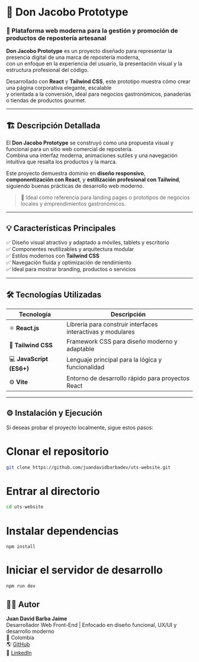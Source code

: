# 🍰 Don Jacobo Prototype  
### 🚀 Plataforma web moderna para la gestión y promoción de productos de repostería artesanal  

**Don Jacobo Prototype** es un proyecto diseñado para representar la presencia digital de una marca de repostería moderna,  
con un enfoque en la experiencia del usuario, la presentación visual y la estructura profesional del código.  

Desarrollado con **React** y **Tailwind CSS**, este prototipo muestra cómo crear una página corporativa elegante, escalable  
y orientada a la conversión, ideal para negocios gastronómicos, panaderías o tiendas de productos gourmet.  

---

## 🏗️ Descripción Detallada  

El **Don Jacobo Prototype** se construyó como una propuesta visual y funcional para un sitio web comercial de repostería.  
Combina una interfaz moderna, animaciones sutiles y una navegación intuitiva que resalta los productos y la marca.  

Este proyecto demuestra dominio en **diseño responsivo**, **componentización con React**, y **estilización profesional con Tailwind**,  
siguiendo buenas prácticas de desarrollo web moderno.

> 💬 Ideal como referencia para landing pages o prototipos de negocios locales y emprendimientos gastronómicos.

---

## 💡 Características Principales  

✅ Diseño visual atractivo y adaptado a móviles, tablets y escritorio  
✅ Componentes reutilizables y arquitectura modular  
✅ Estilos modernos con **Tailwind CSS**  
✅ Navegación fluida y optimización de rendimiento  
✅ Ideal para mostrar branding, productos o servicios  

---

## 🛠️ Tecnologías Utilizadas  

| Tecnología | Descripción |
|-------------|-------------|
| ⚛️ **React.js** | Librería para construir interfaces interactivas y modulares |
| 🎨 **Tailwind CSS** | Framework CSS para diseño moderno y adaptable |
| 💻 **JavaScript (ES6+)** | Lenguaje principal para la lógica y funcionalidad |
| ⚙️ **Vite** | Entorno de desarrollo rápido para proyectos React |

---

## ⚙️ Instalación y Ejecución  

Si deseas probar el proyecto localmente, sigue estos pasos: 

# Clonar el repositorio
```bash
git clone https://github.com/juandavidbarbadev/uts-website.git
```
# Entrar al directorio
```bash
cd uts-website
```
# Instalar dependencias
```
npm install
```
# Iniciar el servidor de desarrollo
```
npm run dev
```

## 👨‍💻 Autor

**Juan David Barba Jaime**  
Desarrollador Web Front-End | Enfocado en diseño funcional, UX/UI y desarrollo moderno  
📍 Colombia  
🌎 [GitHub](https://github.com/juandavidbarbadev)  
🔗 [LinkedIn](https://www.linkedin.com/in/juan-david-dev)
